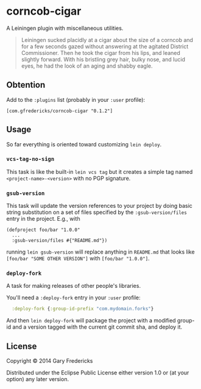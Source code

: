 # corncob-cigar

A Leiningen plugin with miscellaneous utilities.

> Leiningen sucked placidly at a cigar about the size of a corncob and
> for a few seconds gazed without answering at the agitated District
> Commissioner. Then he took the cigar from his lips, and leaned
> slightly forward. With his bristling grey hair, bulky nose, and lucid
> eyes, he had the look of an aging and shabby eagle.

## Obtention

Add to the `:plugins` list (probably in your `:user` profile):

```
[com.gfredericks/corncob-cigar "0.1.2"]
```

## Usage

So far everything is oriented toward customizing `lein deploy`.

### `vcs-tag-no-sign`

This task is like the built-in `lein vcs tag` but it creates a simple
tag named `<project-name>-<version>` with no PGP signature.

### `gsub-version`

This task will update the version references to your project by doing
basic string substitution on a set of files specified by the
`:gsub-version/files` entry in the project. E.g., with

```
(defproject foo/bar "1.0.0"
  ...
  :gsub-version/files #{"README.md"})
```

running `lein gsub-version` will replace anything in `README.md` that
looks like `[foo/bar "SOME OTHER VERSION"]` with `[foo/bar "1.0.0"]`.

### `deploy-fork`

A task for making releases of other people's libraries.

You'll need a `:deploy-fork` entry in your `:user` profile:

``` clojure
  :deploy-fork {:group-id-prefix "com.mydomain.forks"}
```

And then `lein deploy-fork` will package the project with a modified
group-id and a version tagged with the current git commit sha, and
deploy it.

## License

Copyright © 2014 Gary Fredericks

Distributed under the Eclipse Public License either version 1.0 or (at
your option) any later version.
